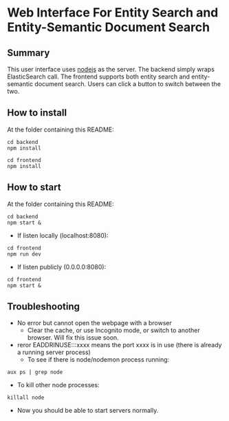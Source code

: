 # Web Interface For Entity Search and Entity-Semantic Document Search

## Summary
This user interface uses [nodejs](https://nodejs.org/en/) as the server. The backend simply wraps ElasticSearch call. The frontend supports both entity search and entity-semantic document search. Users can click a button to switch between the two.

## How to install
At the folder containing this README:
```
cd backend
npm install
```

```
cd frontend
npm install
```

## How to start
At the folder containing this README:
```
cd backend
npm start &
```

* If listen locally (localhost:8080):
```
cd frontend
npm run dev
```
* If listen publicly (0.0.0.0:8080):
```
cd frontend
npm start &
```

## Troubleshooting
* No error but cannot open the webpage with a browser
  * Clear the cache, or use Incognito mode, or switch to another browser. Will fix this issue soon.
* reror EADDRINUSE:::xxxx means the port xxxx is in use (there is already a running server process)
  * To see if there is node/nodemon process running: 
```
aux ps | grep node
```
  * To kill other node processes:
```
killall node
```
  * Now you should be able to start servers normally.
